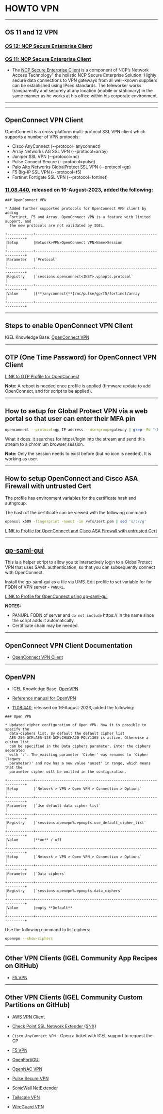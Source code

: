 # HOWTO VPN

-----

## OS 11 and 12 VPN

### [OS 12: NCP Secure Enterprise Client](https://app.igel.com/ncp/5.10.40552+2)

### [OS 11: NCP Secure Enterprise Client](https://kb.igel.com/en/igel-os/11.10/ncp-vpn-client)

- The [NCP Secure Enterprise Client](https://www.ncp-e.com/en/) is a component of NCP’s Network Access Technology” the holistic NCP Secure Enterprise Solution. Highly secure data connections to VPN gateways from all well-known suppliers can be established using IPsec standards. The teleworker works transparently and securely at any location (mobile or stationary) in the same manner as he works at his office within his corporate environment.

-----

-----

## OpenConnect VPN Client

OpenConnect is a cross-platform multi-protocol SSL VPN client which supports a number of VPN protocols:

- Cisco AnyConnect (--protocol=anyconnect)
- Array Networks AG SSL VPN (--protocol=array)
- Juniper SSL VPN (--protocol=nc)
- Pulse Connect Secure (--protocol=pulse)
- Palo Alto Networks GlobalProtect SSL VPN (--protocol=gp)
- F5 Big-IP SSL VPN (--protocol=f5)
- Fortinet Fortigate SSL VPN (--protocol=fortinet)

### [11.08.440](ReleaseNotes/01-OS11/readme11.08.440.txt), released on 16-August-2023, added the following:

```
### OpenConnect VPN

* Added further supported protocols for OpenConnect VPN client by adding
  Fortinet, F5 and Array. OpenConnect VPN is a feature with limited support, and
  the new protocols are not validated by IGEL.

+------------+-----------------------------------------------------------------+
|Setup       |Network>VPN>OpenConnect VPN>Name>Session                         |
+------------+-----------------------------------------------------------------+
|Parameter   |`Protocol`                                                       |
+------------+-----------------------------------------------------------------+
|Registry    |`sessions.openconnect<INST>.vpnopts.protocol`                    |
+------------+-----------------------------------------------------------------+
|Value       |{**}anyconnect{**}/nc/pulse/gp/f5/fortinet/array                 |
+------------+-----------------------------------------------------------------+
```

-----

## Steps to enable OpenConnect VPN Client

IGEL Knowledge Base: [OpenConnect VPN](https://kb.igel.com/en/igel-os/11.10/openconnect-vpn)

-----

## OTP (One Time Password) for OpenConnect VPN Client

<a href="../Profiles/HOWTO-Use-OpenConnect-VPN-Client-OTP-profile.xml" download>LINK to OTP Profile for OpenConnect</a>


**Note:** A reboot is needed once profile is applied (firmware update to add OpenConnect, and for script to be applied).

-----

## How to setup for Global Protect VPN via a web portal so that user can enter their MFA pin

```bash linenums="1"
openconnect --protocol=gp IP-address --usergroup=gateway | grep -Eo "(https)://login[a-zA-Z0-9./?=_%:-]*" | xargs /config/sessions/chromium0
```

What it does: it searches for https//login into the stream and send this stream to a chromium browser session.

**Note:** Only the session needs to exist before (but no icon is needed). It is working as user.

-----

## How to setup OpenConnect and Cisco ASA Firewall with untrusted Cert

The profile has environment variables for the certificate hash and authgroup.

The hash of the certificate can be viewed with the following command:

```bash linenums="1"
openssl x509 -fingerprint -noout -in /wfs/zert.pem | sed 's/://g'
```

<a href="../Profiles/HOWTO-Use-OpenConnect-VPN-Trust-Cert-profile.xml" download>LINK to Profile for OpenConnect and Cisco ASA Firewall with untrusted Cert</a>

-----

## [gp-saml-gui](https://github.com/dlenski/gp-saml-gui)

This is a helper script to allow you to interactively login to a GlobalProtect VPN that uses SAML authentication, so that you can subsequently connect with OpenConnect.

Install the gp-saml-gui as a file via UMS. Edit profile to set variable for for FQDN of VPN server - `PANURL`.

<a href="../Profiles/HOWTO-Use-OpenConnect-VPN-gp-saml-gui-profile.xml" download>LINK to Profile for OpenConnect using gp-saml-gui</a>

**NOTES:**

- PANURL FQDN of server and `do not include` https:// in the name since the script adds it automatically.
- Certificate chain may be needed.

-----

## OpenConnect VPN Client Documentation

- [OpenConnect VPN Client](https://www.infradead.org/openconnect/index.html)

----

## OpenVPN

- IGEL Knowledge Base: [OpenVPN](https://kb.igel.com/en/igel-os/11.10/openvpn)

- [Reference manual for OpenVPN](https://openvpn.net/community-resources/reference-manual-for-openvpn-2-6/)

- [11.08.440](ReleaseNotes/01-OS11/readme11.08.440.txt), released on 16-August-2023, added the following:

```
### Open VPN

* Updated cipher configuration of Open VPN. Now it is possible to specify the
  data-ciphers list. By default the default cipher list
  AES-256-GCM:AES-128-GCM:CHACHA20-POLY1305 is active. Otherwise a custom list
  can be specified in the Data ciphers parameter. Enter the ciphers separated
  with ':'. The existing parameter 'Cipher' was renamed to 'Cipher (legacy
  parameter)' and now has a new value 'unset' in range, which means that the
  parameter cipher will be omitted in the configuration.

+------------+-----------------------------------------------------------------+
|Setup       |`Network > VPN > Open VPN > Connection > Options`                |
+------------+-----------------------------------------------------------------+
|Parameter   |`Use default data cipher list`                                   |
+------------+-----------------------------------------------------------------+
|Registry    |`sessions.openvpn%.vpnopts.use_default_cipher_list`              |
+------------+-----------------------------------------------------------------+
|Value       |**on** / off                                                     |
+------------+-----------------------------------------------------------------+
|Setup       |`Network > VPN > Open VPN > Connection > Options`                |
+------------+-----------------------------------------------------------------+
|Parameter   |`Data ciphers`                                                   |
+------------+-----------------------------------------------------------------+
|Registry    |`sessions.openvpn%.vpnopts.data_ciphers`                         |
+------------+-----------------------------------------------------------------+
|Value       |empty **Default**                                                |
+------------+-----------------------------------------------------------------+
```

Use the following command to list ciphers:

```bash linenums="1"
openvpn --show-ciphers
```

-----

## Other VPN Clients (IGEL Community App Recipes on GitHub)

- [F5 VPN](https://github.com/IGEL-Community/IGEL-OS-APP-RECIPES/tree/main/APP_Source/Network/f5_vpn)

-----

## Other VPN Clients (IGEL Community Custom Partitions on GitHub)

- [AWS VPN Client](https://github.com/IGEL-Community/IGEL-Custom-Partitions/tree/master/CP_Source/Network/AWS_VPN)

- [Check Point SSL Network Extender (SNX)](https://github.com/IGEL-Community/IGEL-Custom-Partitions/tree/master/CP_Source/Network/Check_Point_SSL_Network_Extender)

- `Cisco AnyConnect VPN` - Open a ticket with IGEL support to request the CP

- [F5 VPN](https://github.com/IGEL-Community/IGEL-Custom-Partitions/tree/master/CP_Source/Network/F5_VPN)

- [OpenFortiGUI](https://github.com/IGEL-Community/IGEL-Custom-Partitions/tree/master/CP_Source/Apps/OpenFortiGUI)

- [OpenNAC VPN](https://github.com/IGEL-Community/IGEL-Custom-Partitions/tree/master/CP_Source/Network/OpenNAC_VPN)

- [Pulse Secure VPN](https://github.com/IGEL-Community/IGEL-Custom-Partitions/tree/master/CP_Source/Network/Pulse_VPN)

- [SonicWall NetExtender](https://github.com/IGEL-Community/IGEL-Custom-Partitions/tree/master/CP_Source/Network/SonicWall_NetExtender_V2)

- [Tailscale VPN](https://github.com/IGEL-Community/IGEL-Custom-Partitions/tree/master/CP_Source/Network/Tailscale_VPN)

- [WireGuard VPN](https://github.com/IGEL-Community/IGEL-Custom-Partitions/tree/master/CP_Source/Network/WireGuard_VPN_Client)

